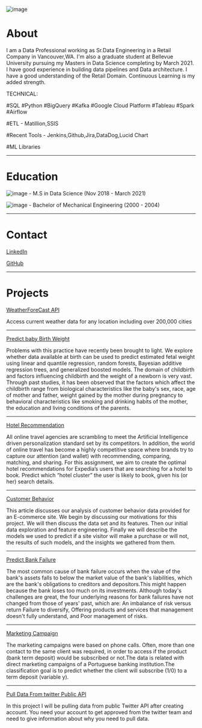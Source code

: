 ![image](https://user-images.githubusercontent.com/47956994/107869238-c52daf80-6e40-11eb-8b2f-03f2e994093d.png)


# About

I am a Data Professional working as Sr.Data Engineering in a Retail Company in Vancouver,WA. I'm also a graduate student at Bellevue University pursuing my Masters in Data Science completing by March 2021. I have good experience in building data pipelines and Data architecture. I have a good understanding of the Retail Domain. Continuous Learning is my added strength.

TECHNICAL:


#SQL #Python #BigQuery #Kafka #Google Cloud Platform #Tableau #Spark #Airflow


#ETL - Matillion,SSIS


#Recent Tools - Jenkins,Github,Jira,DataDog,Lucid Chart


#ML Libraries 

----------------------------------------------------------------------------------------

# Education
![image](https://user-images.githubusercontent.com/47956994/107885671-846d7f00-6eb0-11eb-927b-dcbd80aed6f5.png) - M.S in Data Science (Nov 2018 - March 2021)

![image](https://user-images.githubusercontent.com/47956994/107885758-e1693500-6eb0-11eb-915f-db72b87ea5b7.png) - Bachelor of Mechanical Engineering (2000 - 2004)

----------------------------------------------------------------------------------------


# Contact

[LinkedIn](https://www.linkedin.com/pub/senthilraj-srirangan/15/102/482)


[GitHub](https://github.com/senthildsc)

----------------------------------------------------------------------------------------

# Projects

[WeatherForeCast API](https://github.com/senthildsc/Weather-Forecast-from-OpenWeather)

Access current weather data for any location including over 200,000 cities

----------------------------------------------------------------------------------------

[Predict baby Birth Weight](https://github.com/senthildsc/PredictBaby-Birth-Weight.git)

Problems with this practice have recently been brought to light. We 
explore whether data available at birth can be used to predict 
estimated fetal weight using linear and quantile regression, random 
forests, Bayesian additive regression trees, and generalized boosted
models.
The domain of childbirth and factors influencing childbirth and the
weight of a newborn is very vast. Through past studies, it has been 
observed that the factors which affect the childbirth range from 
biological characteristics like the baby's sex, race, age of mother 
and father, weight gained by the mother during pregnancy to 
behavioral characteristics like smoking and drinking habits of the 
mother, the education and living conditions of the parents.


----------------------------------------------------------------------------------------

[Hotel Recommendation](https://github.com/senthildsc/Hotel-Recommendation.git)

All online travel agencies are scrambling to meet the Artificial Intelligence driven personalization standard set by its competitors.
In addition, the world of online travel has become a highly competitive space where brands try to capture our attention (and wallet) with recommending,
comparing, matching, and sharing. For this assignment, we aim to create the optimal hotel recommendations for Expedia’s users that are searching for a hotel to book.
Predict which “hotel cluster” the user is likely to book, given his (or her) search details.

------------------------------------------------------------------------------------------

[Customer Behavior](https://github.com/senthildsc/Customer-Behavior.git)

This article discusses our analysis of customer behavior data provided for an E-commerce site. 
We begin by discussing our motivations for this project. We will then discuss the data set and its features. Then our initial data exploration and feature engineering.
Finally we will describe the models we used to predict if a site visitor will make a purchase or will not, the results of such models, and the insights we gathered from them.

------------------------------------------------------------------------------------------

[Predict Bank Failure](https://github.com/senthildsc/predict-bank-failure.git)

The most common cause of bank failure occurs when the value of the bank's assets falls to below the market value of the bank's liabilities, which are the bank's obligations to creditors and depositors.This might happen because the bank loses too much on its investments. Although today's challenges are great, the four underlying reasons for bank failures have not changed from those of years' past, which are: An imbalance of risk versus return Failure to diversify, Offering products and services that management doesn't fully understand, and Poor management of risks.

------------------------------------------------------------------------------------------

[Marketing Campaign](https://github.com/senthildsc/marketing-campaign.git)

The marketing campaigns were based on phone calls. Often, more than one contact to the same client was required, in order to access if the product (bank term deposit) would be subscribed or not.The data is related with direct marketing campaigns of a Portuguese banking institution.The classification goal is to predict whether the client will subscribe (1/0) to a term deposit (variable y).

------------------------------------------------------------------------------------------

[Pull Data From twitter Public API](https://github.com/senthildsc/Twitter-API.git)

In this project I will be pulling data from public Twitter API after creating account. You need your account to get approved from the twitter team and need to give information about why you need to pull data.
